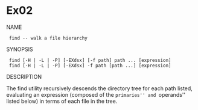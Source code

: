 # Ex02

NAME

     find -- walk a file hierarchy

SYNOPSIS

     find [-H | -L | -P] [-EXdsx] [-f path] path ... [expression]
     find [-H | -L | -P] [-EXdsx] -f path [path ...] [expression]

DESCRIPTION

The find utility recursively descends the directory tree for each path listed, evaluating an
expression (composed of the ``primaries'' and ``operands'' listed below) in terms of each file
in the tree.

